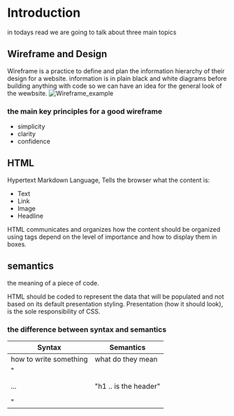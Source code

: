 # Introduction
in todays read we are going to talk about three main topics

## Wireframe and Design
Wireframe is a practice to define and plan the information hierarchy of their design for a website.
information is in plain black and white diagrams before building anything with code so we can have an idea for the general look of the wewbsite.
![Wireframe_example](https://www.edrawsoft.com/template/website-design-wireframe.png)

### the main key principles for a good wireframe
* simplicity  
* clarity
* confidence 

## HTML
Hypertext Markdown Language, Tells the browser what the content is:
* Text
* Link
* Image
* Headline

HTML communicates and organizes how the content should be organized using tags depend on the level of importance and how to display them in boxes.

## semantics 
the meaning of a piece of code.

HTML should be coded to represent the data that will be populated and not based on its default presentation styling. Presentation (how it should look), is the sole responsibility of CSS.
### the difference between syntax and semantics

|Syntax|Semantics|
|-----|-----|
| how to write something | what do they mean |
|"<p>...</p>" | "h1 .. is the header"|

